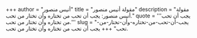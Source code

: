 +++
author = "أنيس منصور"
title = "مقولة أنيس منصور"
description = "مقولة أنيس منصور: يجب أن تحب من تختاره وأن تختار من تحب."
quote = '''يجب أن تحب من تختاره وأن تختار من تحب.''' 
slug = "يجب-أن-تحب-من-تختاره-وأن-تختار-من-تحب"
+++
يجب أن تحب من تختاره وأن تختار من تحب.
